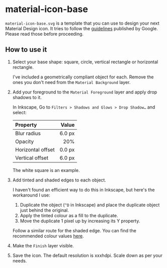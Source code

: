 # material-icon-base
`material-icon-base.svg` is a template that you can use to design your next Material Design icon. It tries to follow the [guidelines](http://www.google.com/design/spec/style/icons.html#icons-product-icons) published by Google. Please read those before proceeding.

## How to use it

1.  Select your base shape: square, circle, vertical rectangle or horizontal rectangle.
    
    I've included a geometrically compliant object for each. Remove the ones you don't need from the `Material Background` layer.
    
2.  Add your foreground to the `Material Foreground` layer and apply drop shadows to it.
    
    In Inkscape, Go to `Filters > Shadows and Glows > Drop Shadow…` and select:
    
    |Property         |Value |
    |:----------------|-----:|
    |Blur radius      |6.0 px|
    |Opacity          |20%   |
    |Horizontal offset|0.0 px|
    |Vertical offset  |6.0 px|
    
    The white square is an example.
    
3.  Add tinted and shaded edges to each object.
    
    I haven't found an efficient way to do this in Inkscape, but here's the workaround I use:
    
    1. Duplicate the object (`^D` in Inkscape) and place the duplicate object just behind the original.
    2. Apply the tinted colour as a fill to the duplicate.
    3. Move the duplicate 1 pixel up by increasing its Y property.
    
    Follow a similar route for the shaded edge. You can find the recommended colour values [here](http://www.google.com/design/spec/style/icons.html#icons-product-icons).
    
4.  Make the `Finish` layer visible.
5.  Save the icon. The default resolution is xxxhdpi. Scale down as per your needs.
